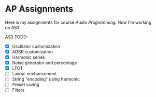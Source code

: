 # AP Assignments

Here is my assignments for course *Audio Programming*. Now I'm working on AS3.

AS3 TODO:

- [x] Oscillator customization
- [x] ADSR customization
- [x] Harmonic series
- [x] Noise generator and percentage
- [x] LFO1
- [ ] Layout enchancement
- [ ] String "encoding" using harmonic
- [ ] Preset saving
- [ ] Filters
